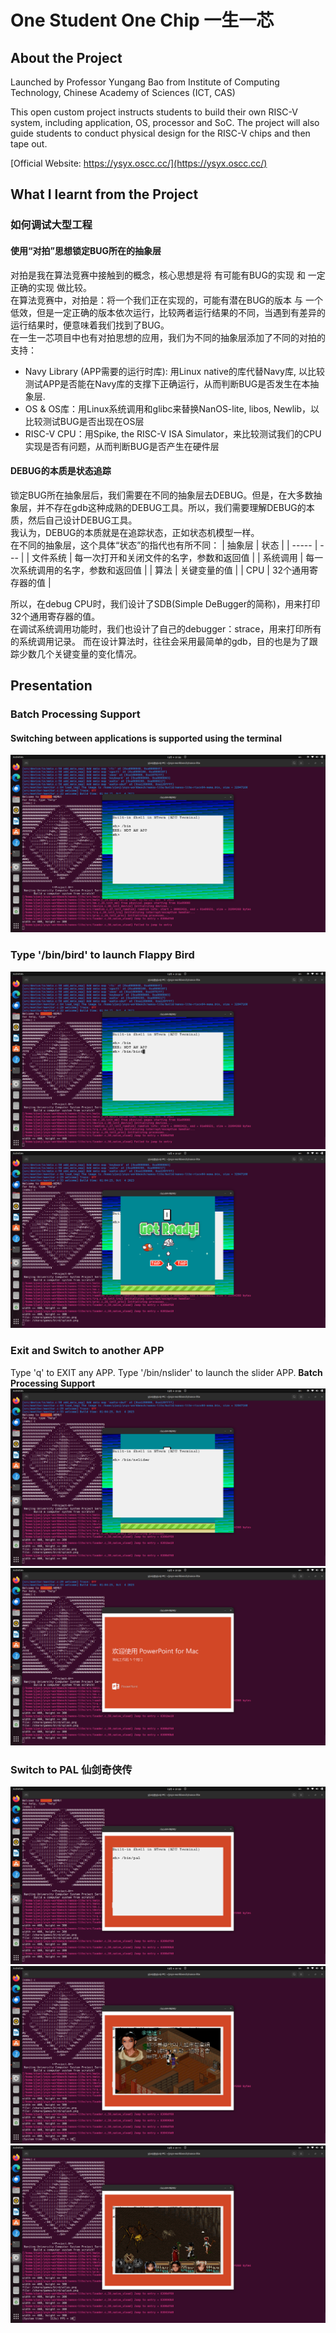 # One Student One Chip 一生一芯
## About the Project
Launched by Professor Yungang Bao from Institute of Computing Technology, Chinese Academy of Sciences (ICT, CAS)

This open custom project instructs students to build their own RISC-V system, including application, OS, processor and SoC. The project will also guide students to conduct physical design for the RISC-V chips and then tape out.

[Official Website: https://ysyx.oscc.cc/](https://ysyx.oscc.cc/)

## What I learnt from the Project
### 如何调试大型工程
#### 使用“对拍”思想锁定BUG所在的抽象层
对拍是我在算法竞赛中接触到的概念，核心思想是将 有可能有BUG的实现 和 一定正确的实现 做比较。  
在算法竞赛中，对拍是：将一个我们正在实现的，可能有潜在BUG的版本 与 一个低效，但是一定正确的版本依次运行，比较两者运行结果的不同，当遇到有差异的运行结果时，便意味着我们找到了BUG。  
在一生一芯项目中也有对拍思想的应用，我们为不同的抽象层添加了不同的对拍的支持：  
 - Navy Library (APP需要的运行时库): 用Linux native的库代替Navy库, 以比较测试APP是否能在Navy库的支撑下正确运行，从而判断BUG是否发生在本抽象层.
 - OS & OS库：用Linux系统调用和glibc来替换NanOS-lite, libos, Newlib，以比较测试BUG是否出现在OS层
 - RISC-V CPU：用Spike, the RISC-V ISA Simulator，来比较测试我们的CPU实现是否有问题，从而判断BUG是否产生在硬件层

#### DEBUG的本质是状态追踪
锁定BUG所在抽象层后，我们需要在不同的抽象层去DEBUG。但是，在大多数抽象层，并不存在gdb这种成熟的DEBUG工具。所以，我们需要理解DEBUG的本质，然后自己设计DEBUG工具。  
我认为，DEBUG的本质就是在追踪状态，正如状态机模型一样。  
在不同的抽象层，这个具体“状态”的指代也有所不同：
| 抽象层 | 状态 |
| ----- | --- |
| 文件系统 | 每一次打开和关闭文件的名字，参数和返回值 |
| 系统调用 | 每一次系统调用的名字，参数和返回值 |
| 算法 | 关键变量的值 |
| CPU | 32个通用寄存器的值 |  


所以，在debug CPU时，我们设计了SDB(Simple DeBugger的简称)，用来打印32个通用寄存器的值。  
在调试系统调用功能时，我们也设计了自己的debugger：strace，用来打印所有的系统调用记录。
而在设计算法时，往往会采用最简单的gdb，目的也是为了跟踪少数几个关键变量的变化情况。
## Presentation
### Batch Processing Support
#### Switching between applications is supported using the terminal
![Terminal Support](https://github.com/RYJunJ/one_student_one_chip/blob/main/img-folder/01.png)
### Type '/bin/bird' to launch Flappy Bird
![terminal Flappy Bird](https://github.com/RYJunJ/one_student_one_chip/blob/main/img-folder/02.png)
![Flappy Bird](https://github.com/RYJunJ/one_student_one_chip/blob/main/img-folder/03.png)
### Exit and Switch to another APP
Type 'q' to EXIT any APP.
Type '/bin/nslider' to launch the slider APP. **Batch Processing Support**
![Nslider1](https://github.com/RYJunJ/one_student_one_chip/blob/main/img-folder/04.png)
![Nslider2](https://github.com/RYJunJ/one_student_one_chip/blob/main/img-folder/05.png)
### Switch to PAL 仙剑奇侠传
![PAL1](https://github.com/RYJunJ/one_student_one_chip/blob/main/img-folder/06.png)
![PAL2](https://github.com/RYJunJ/one_student_one_chip/blob/main/img-folder/07.png)
![PAL3](https://github.com/RYJunJ/one_student_one_chip/blob/main/img-folder/08.png)


